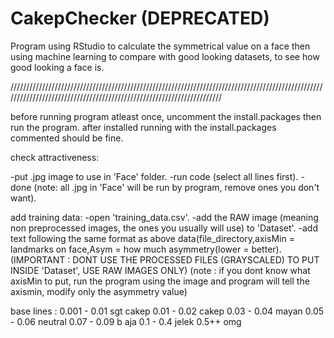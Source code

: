 # CakepChecker (DEPRECATED)
Program using RStudio to calculate the symmetrical value on a face then using machine learning to compare with good looking datasets, to see how good looking a face is.

//////////////////////////////////////////////////////////////////////////////////////////////////////////////////////////////////////////////////////////////////////

before running program atleast once, uncomment the install.packages then run the program.
after installed running with the install.packages commented should be fine.

check attractiveness:

-put .jpg image to use in 'Face' folder.
-run code (select all lines first).
-done
(note: all .jpg in 'Face' will be run by program, remove ones you don't want).



add training data:
-open 'training_data.csv'.
-add the RAW image (meaning non preprocessed images, the ones you usually will use) to 'Dataset'.
-add text following the same format as above data(file_directory,axisMin = landmarks on face,Asym = how much asymmetry(lower = better).
(IMPORTANT : DONT USE THE PROCESSED FILES (GRAYSCALED) TO PUT INSIDE 'Dataset', USE RAW IMAGES ONLY)
(note : if you dont know what axisMin to put, run the program using the image and program will tell the axismin, 
modify only the asymmetry value)





base lines :
0.001 - 0.01 sgt cakep
0.01 - 0.02 cakep
0.03 - 0.04 mayan
0.05 - 0.06 neutral
0.07 - 0.09 b aja
0.1 - 0.4 jelek
0.5++ omg
